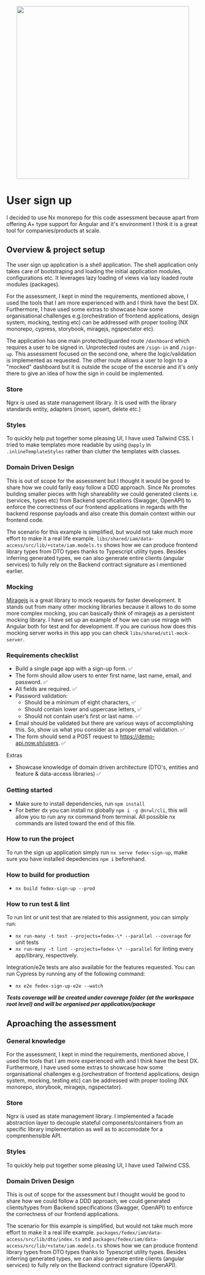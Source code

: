<p align="center"><img src="https://logos-marcas.com/wp-content/uploads/2020/04/FedEx-Logo.png" width="450"></p>

# User sign up

I decided to use Nx monorepo for this code assessment because apart from offering A+ type support for Angular and it's environment I think it is a great tool for companies/products at scale.

## Overview & project setup

The user sign up application is a shell application. The shell application only takes care of bootstraping and loading the initial application modules, configurations etc. It leverages lazy loading of views via lazy loaded route modules (packages).

For the assessment, I kept in mind the requirements, mentioned above, I used the tools that I am more experienced with and I think have the best DX. Furthermore, I have used some extras to showcase how some organisational challenges e.g.(orchestration of frontend applications, design system, mocking, testing etc) can be addressed with proper tooling (NX monorepo, cypress, storybook, miragejs, ngspectator etc).

The application has one main protected/guarded route `/dashboard` which requires a user to be signed in. Unprotected routes are `/sign-in` and `/sign-up`. This assessment focused on the second one, where the logic/validation is implemented as requested. The other route allows a user to login to a "mocked" dashboard but it is outside the scope of the excersie and it's only there to give an idea of how the sign in could be implemented.

### Store

Ngrx is used as state management library. It is used with the library standards entity, adapters (insert, upsert, delete etc.)

### Styles

To quickly help put together some pleasing UI, I have used Tailwind CSS. I tried to make templates more readable by using `@apply` in `.inlineTemplateStyles` rather than clutter the templates with classes.

### Domain Driven Design

This is out of scope for the assessment but I thought it would be good to share how we could farily easy follow a DDD approach. Since Nx promotes building smaller pieces with high shareability we could generated clients i.e.(services, types etc) from Backend specifications (Swagger, OpenAPI) to enforce the correctness of our frontend applications in regards with the backend response payloads and also create this domain context within our frontend code.

The scenario for this example is simplified, but would not take much more effort to make it a real life example. `libs/shared/iam/data-access/src/lib/+state/iam.models.ts` shows how we can produce frontend library types from DTO types thanks to Typescript utility types. Besides inferring generated types, we can also generate entire clients (angular services) to fully rely on the Backend contract signature as I mentioned earlier.

### Mocking

[Miragejs](https://miragejs.com/) is a great library to mock requests for faster development. It stands out from many other mocking libraries because it allows to do some more complex mocking, you can basically think of miragejs as a persistent mocking library. I have set up an example of how we can use mirage with Angular both for test and for development. If you are curious how does this mocking server works in this app you can check `libs/shared/util-mock-server`.

### Requirements checklist

- Build a single page app with a sign-up form. ✅
- The form should allow users to enter first name, last name, email, and password. ✅
- All fields are required. ✅
- Password validation:
  - Should be a minimum of eight characters, ✅
  - Should contain lower and uppercase letters, ✅
  - Should not contain user’s first or last name. ✅
- Email should be validated but there are various ways of accomplishing this. So, show us what
  you consider as a proper email validation. ✅
- The form should send a POST request to <https://demo-api.now.sh/users>. ✅

Extras

- Showcase knowledge of domain driven architecture (DTO's, entities and feature & data-access libraries) ✅

### Getting started

- Make sure to install dependencies, run `npm install`
- For better dx you can install nx globally `npm i -g @nrwl/cli`, this will allow you to run any nx command from terminal. All possible nx commands are listed toward the end of this file.

### How to run the project

To run the sign up application simply run `nx serve fedex-sign-up`, make sure you have installed depedencies `npm i` beforehand.

### How to build for production

- `nx build fedex-sign-up --prod`

### How to run test & lint

To run lint or unit test that are related to this assignment, you can simply run:

- `nx run-many -t test --projects=fedex-\* --parallel --coverage` for unit tests
- `nx run-many -t lint --projects=fedex-\* --parallel` for linting every app/library, respectively.

Integration/e2e tests are also available for the features requested. You can run Cypress by running any of the following command:

- `nx e2e fedex-sign-up-e2e --watch`

**_Tests coverage will be created under coverage folder (at the workspace root level) and will be organised per application/package_**

## Aproaching the assessment

### General knowledge

For the assessment, I kept in mind the requirements, mentioned above, I used the tools that I am more experienced with and I think have the best DX. Furthermore, I have used some extras to showcase how some organisational challenges e.g.(orchestration of frontend applications, design system, mocking, testing etc) can be addressed with proper tooling (NX monorepo, storybook, miragejs, ngspectator).

### Store

Ngrx is used as state management library. I implemented a facade abstraction layer to decouple stateful components/containers from an specific library implementation as well as to accomodate for a comprenhensible API.

### Styles

To quickly help put together some pleasing UI, I have used Tailwind CSS.

### Domain Driven Design

This is out of scope for the assessment but I thought would be good to share how we could follow a DDD approach, we could generated clients/types from Backend specifications (Swagger, OpenAPI) to enforce the correctness of our frontend applications.

The scenario for this example is simplified, but would not take much more effort to make it a real life example. `packages/fedex/iam/data-access/src/lib/dto/index.ts` and `packages/fedex/iam/data-access/src/lib/+state/iam.models.ts` shows how we can produce frontend library types from DTO types thanks to Typescript utility types. Besides inferring generated types, we can also generate entire clients (angular services) to fully rely on the Backend contract signature (OpenAPI).
